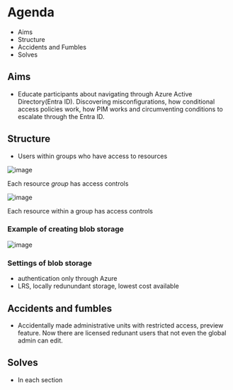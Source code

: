 # Agenda 

* Aims
* Structure
* Accidents and Fumbles
* Solves

## Aims 
* Educate participants about navigating through Azure Active Directory(Entra ID). Discovering misconfigurations, how conditional access policies work, how PIM works and circumventing conditions to escalate through the Entra ID.

## Structure 
* Users within groups who have access to resources

![image](https://github.com/IshaqSiddiqui/Revolutionary/assets/100017925/8458d12b-0f82-4388-91c6-ece5150bdc8b)

Each resource *group* has access controls 

![image](https://github.com/IshaqSiddiqui/Revolutionary/assets/100017925/0484aec4-11ad-4f09-b3f0-c3ed8da18f13)

Each resource within a group has access controls


### Example of creating blob storage 

![image](https://github.com/IshaqSiddiqui/Revolutionary/assets/100017925/0f7c2e21-68e4-4625-944e-6486ab2bc310)

### Settings of blob storage 
* authentication only through Azure
* LRS, locally redunundant storage, lowest cost available







## Accidents and fumbles 
* Accidentally made administrative units with restricted access, preview feature. Now there are licensed redunant users that not even the global admin can edit.

## Solves 
* In each section





